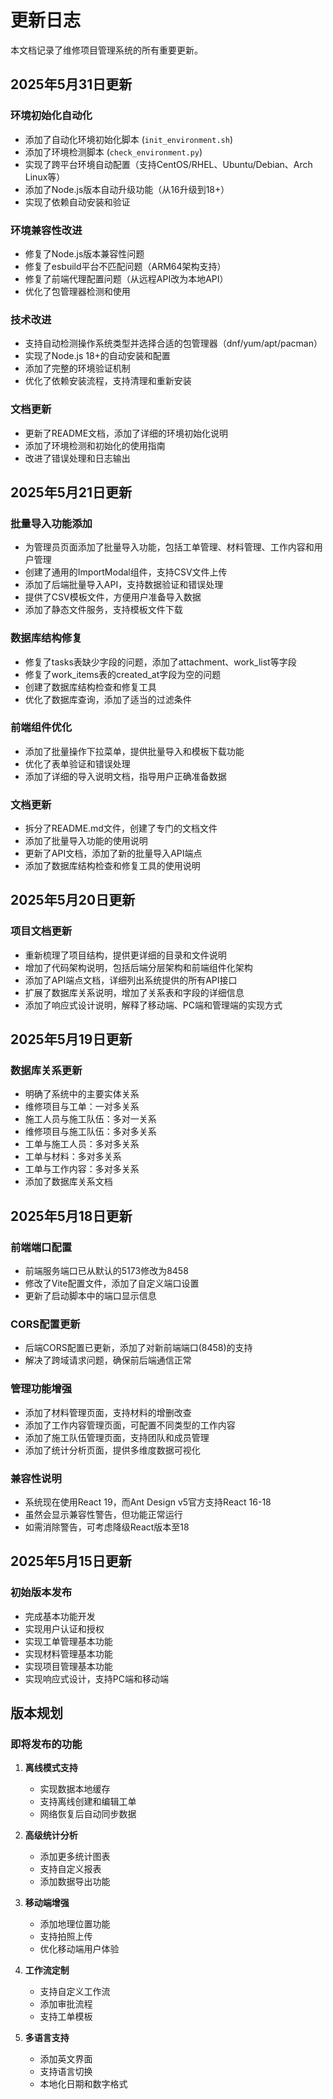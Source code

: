 # 更新日志

本文档记录了维修项目管理系统的所有重要更新。

## 2025年5月31日更新

### 环境初始化自动化

- 添加了自动化环境初始化脚本 (`init_environment.sh`)
- 添加了环境检测脚本 (`check_environment.py`)
- 实现了跨平台环境自动配置（支持CentOS/RHEL、Ubuntu/Debian、Arch Linux等）
- 添加了Node.js版本自动升级功能（从16升级到18+）
- 实现了依赖自动安装和验证

### 环境兼容性改进

- 修复了Node.js版本兼容性问题
- 修复了esbuild平台不匹配问题（ARM64架构支持）
- 修复了前端代理配置问题（从远程API改为本地API）
- 优化了包管理器检测和使用

### 技术改进

- 支持自动检测操作系统类型并选择合适的包管理器（dnf/yum/apt/pacman）
- 实现了Node.js 18+的自动安装和配置
- 添加了完整的环境验证机制
- 优化了依赖安装流程，支持清理和重新安装

### 文档更新

- 更新了README文档，添加了详细的环境初始化说明
- 添加了环境检测和初始化的使用指南
- 改进了错误处理和日志输出

## 2025年5月21日更新

### 批量导入功能添加

- 为管理员页面添加了批量导入功能，包括工单管理、材料管理、工作内容和用户管理
- 创建了通用的ImportModal组件，支持CSV文件上传
- 添加了后端批量导入API，支持数据验证和错误处理
- 提供了CSV模板文件，方便用户准备导入数据
- 添加了静态文件服务，支持模板文件下载

### 数据库结构修复

- 修复了tasks表缺少字段的问题，添加了attachment、work_list等字段
- 修复了work_items表的created_at字段为空的问题
- 创建了数据库结构检查和修复工具
- 优化了数据库查询，添加了适当的过滤条件

### 前端组件优化

- 添加了批量操作下拉菜单，提供批量导入和模板下载功能
- 优化了表单验证和错误处理
- 添加了详细的导入说明文档，指导用户正确准备数据

### 文档更新

- 拆分了README.md文件，创建了专门的文档文件
- 添加了批量导入功能的使用说明
- 更新了API文档，添加了新的批量导入API端点
- 添加了数据库结构检查和修复工具的使用说明

## 2025年5月20日更新

### 项目文档更新

- 重新梳理了项目结构，提供更详细的目录和文件说明
- 增加了代码架构说明，包括后端分层架构和前端组件化架构
- 添加了API端点文档，详细列出系统提供的所有API接口
- 扩展了数据库关系说明，增加了关系表和字段的详细信息
- 添加了响应式设计说明，解释了移动端、PC端和管理端的实现方式

## 2025年5月19日更新

### 数据库关系更新

- 明确了系统中的主要实体关系
- 维修项目与工单：一对多关系
- 施工人员与施工队伍：多对一关系
- 维修项目与施工队伍：多对多关系
- 工单与施工人员：多对多关系
- 工单与材料：多对多关系
- 工单与工作内容：多对多关系
- 添加了数据库关系文档

## 2025年5月18日更新

### 前端端口配置

- 前端服务端口已从默认的5173修改为8458
- 修改了Vite配置文件，添加了自定义端口设置
- 更新了启动脚本中的端口显示信息

### CORS配置更新

- 后端CORS配置已更新，添加了对新前端端口(8458)的支持
- 解决了跨域请求问题，确保前后端通信正常

### 管理功能增强

- 添加了材料管理页面，支持材料的增删改查
- 添加了工作内容管理页面，可配置不同类型的工作内容
- 添加了施工队伍管理页面，支持团队和成员管理
- 添加了统计分析页面，提供多维度数据可视化

### 兼容性说明

- 系统现在使用React 19，而Ant Design v5官方支持React 16-18
- 虽然会显示兼容性警告，但功能正常运行
- 如需消除警告，可考虑降级React版本至18

## 2025年5月15日更新

### 初始版本发布

- 完成基本功能开发
- 实现用户认证和授权
- 实现工单管理基本功能
- 实现材料管理基本功能
- 实现项目管理基本功能
- 实现响应式设计，支持PC端和移动端

## 版本规划

### 即将发布的功能

1. **离线模式支持**
   - 实现数据本地缓存
   - 支持离线创建和编辑工单
   - 网络恢复后自动同步数据

2. **高级统计分析**
   - 添加更多统计图表
   - 支持自定义报表
   - 添加数据导出功能

3. **移动端增强**
   - 添加地理位置功能
   - 支持拍照上传
   - 优化移动端用户体验

4. **工作流定制**
   - 支持自定义工作流
   - 添加审批流程
   - 支持工单模板

5. **多语言支持**
   - 添加英文界面
   - 支持语言切换
   - 本地化日期和数字格式
